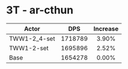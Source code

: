 # 3T - ar-cthun
| Actor | DPS | Increase |
|---|:---:|:---:|
|TWW1-2_4-set|1718789|3.90%|
|TWW1-2-set|1695896|2.52%|
|Base|1654278|0.00%|

